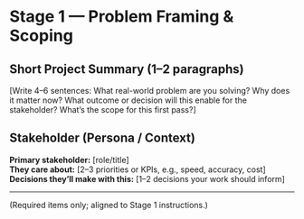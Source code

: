 # Stage 1 — Problem Framing & Scoping

## Short Project Summary (1–2 paragraphs)
[Write 4–6 sentences: What real-world problem are you solving? Why does it matter now? What outcome or decision will this enable for the stakeholder? What’s the scope for this first pass?]

## Stakeholder (Persona / Context)
**Primary stakeholder:** [role/title]  
**They care about:** [2–3 priorities or KPIs, e.g., speed, accuracy, cost]  
**Decisions they’ll make with this:** [1–2 decisions your work should inform]

---
(Required items only; aligned to Stage 1 instructions.)
